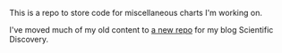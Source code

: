 This is a repo to store code for miscellaneous charts I'm working on.

I've moved much of my old content to [a new repo](https://github.com/saloni-nd/scientific-discovery/) for my blog Scientific Discovery.
